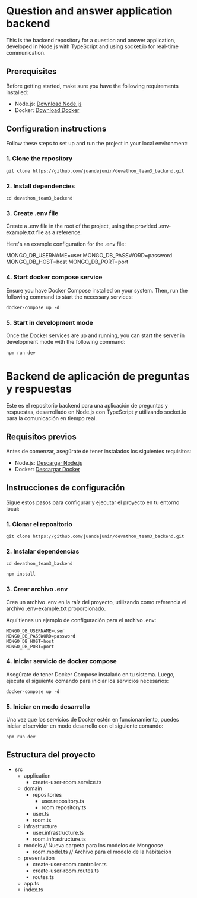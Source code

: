 # Question and answer application backend

This is the backend repository for a question and answer application, developed in Node.js with TypeScript and using socket.io for real-time communication.

## Prerequisites

Before getting started, make sure you have the following requirements installed:

- Node.js: [Download Node.js](https://nodejs.org/)
- Docker: [Download Docker](https://www.docker.com/get-started)

## Configuration instructions

Follow these steps to set up and run the project in your local environment:

### 1. Clone the repository
```
git clone https://github.com/juandejunin/devathon_team3_backend.git 
```

### 2. Install dependencies

```
cd devathon_team3_backend
```

### 3. Create .env file

Create a .env file in the root of the project, using the provided .env-example.txt file as a reference.

Here's an example configuration for the .env file:

MONGO_DB_USERNAME=user
MONGO_DB_PASSWORD=password
MONGO_DB_HOST=host
MONGO_DB_PORT=port


### 4. Start docker compose service

Ensure you have Docker Compose installed on your system. Then, run the following command to start the necessary services:

```
docker-compose up -d
```


### 5. Start in development mode

Once the Docker services are up and running, you can start the server in development mode with the following command:

```
npm run dev
```



# Backend de aplicación de preguntas y respuestas

Este es el repositorio backend para una aplicación de preguntas y respuestas, desarrollado en Node.js con TypeScript y utilizando socket.io para la comunicación en tiempo real.

## Requisitos previos

Antes de comenzar, asegúrate de tener instalados los siguientes requisitos:

- Node.js: [Descargar Node.js](https://nodejs.org/)
- Docker: [Descargar Docker](https://www.docker.com/get-started)

## Instrucciones de configuración

Sigue estos pasos para configurar y ejecutar el proyecto en tu entorno local:

### 1. Clonar el repositorio

```
git clone https://github.com/juandejunin/devathon_team3_backend.git 
```
### 2. Instalar dependencias

```
cd devathon_team3_backend
```

```
npm install
```
### 3. Crear archivo .env
Crea un archivo .env en la raíz del proyecto, utilizando como referencia el archivo .env-example.txt proporcionado.

Aquí tienes un ejemplo de configuración para el archivo .env:

```
MONGO_DB_USERNAME=user
MONGO_DB_PASSWORD=password
MONGO_DB_HOST=host
MONGO_DB_PORT=port

```

### 4. Iniciar servicio de docker compose
Asegúrate de tener Docker Compose instalado en tu sistema. Luego, ejecuta el siguiente comando para iniciar los servicios necesarios:


```
docker-compose up -d
```
### 5. Iniciar en modo desarrollo

Una vez que los servicios de Docker estén en funcionamiento, puedes iniciar el servidor en modo desarrollo con el siguiente comando:

```
npm run dev
```


## Estructura del proyecto

- src
  - application
    - create-user-room.service.ts
  - domain
    - repositories
      - user.repository.ts
      - room.repository.ts
    - user.ts
    - room.ts
  - infrastructure
    - user.infrastructure.ts
    - room.infrastructure.ts
  - models           // Nueva carpeta para los modelos de Mongoose
    - room.model.ts  // Archivo para el modelo de la habitación
  - presentation
    - create-user-room.controller.ts
    - create-user-room.routes.ts
    - routes.ts
  - app.ts
  - index.ts
